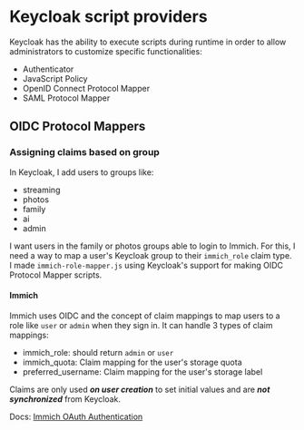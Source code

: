 # Keycloak script providers

Keycloak has the ability to execute scripts during runtime in order to allow administrators to customize specific functionalities:

- Authenticator
- JavaScript Policy
- OpenID Connect Protocol Mapper
- SAML Protocol Mapper

## OIDC Protocol Mappers

### Assigning claims based on group

In Keycloak, I add users to groups like:

- streaming
- photos
- family
- ai
- admin

I want users in the family or photos groups able to login to Immich. For this, I need a way to map a user's Keycloak group to their `immich_role` claim type. I made `immich-role-mapper.js` using Keycloak's support for making OIDC Protocol Mapper scripts.

#### Immich

Immich uses OIDC and the concept of claim mappings to map users to a role like `user` or `admin` when they sign in. It can handle 3 types of claim mappings:

- immich_role: should return `admin` or `user`
- immich_quota: Claim mapping for the user's storage quota
- preferred_username: Claim mapping for the user's storage label

Claims are only used **_on user creation_** to set initial values and are **_not synchronized_** from Keycloak.

Docs: [Immich OAuth Authentication](https://docs.immich.app/administration/oauth/#enable-oauth)



